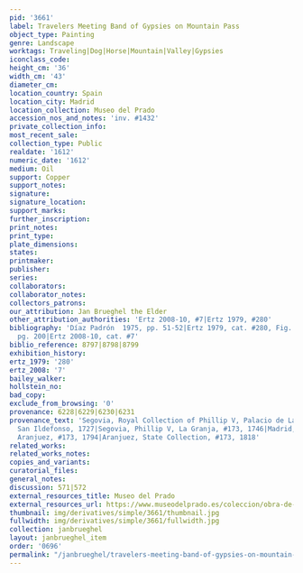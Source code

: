 ```yaml
---
pid: '3661'
label: Travelers Meeting Band of Gypsies on Mountain Pass
object_type: Painting
genre: Landscape
worktags: Traveling|Dog|Horse|Mountain|Valley|Gypsies
iconclass_code:
height_cm: '36'
width_cm: '43'
diameter_cm:
location_country: Spain
location_city: Madrid
location_collection: Museo del Prado
accession_nos_and_notes: 'inv. #1432'
private_collection_info:
most_recent_sale:
collection_type: Public
realdate: '1612'
numeric_date: '1612'
medium: Oil
support: Copper
support_notes:
signature:
signature_location:
support_marks:
further_inscription:
print_notes:
print_type:
plate_dimensions:
states:
printmaker:
publisher:
series:
collaborators:
collaborator_notes:
collectors_patrons:
our_attribution: Jan Brueghel the Elder
other_attribution_authorities: 'Ertz 2008-10, #7|Ertz 1979, #280'
bibliography: 'Díaz Padrón  1975, pp. 51-52|Ertz 1979, cat. #280, Fig. 20|Díaz Padrón  1995,
  pg. 200|Ertz 2008-10, cat. #7'
biblio_reference: 8797|8798|8799
exhibition_history:
ertz_1979: '280'
ertz_2008: '7'
bailey_walker:
hollstein_no:
bad_copy:
exclude_from_browsing: '0'
provenance: 6228|6229|6230|6231
provenance_text: 'Segovia, Royal Collection of Phillip V, Palacio de La Granja de
  San Ildefonso, 1727|Segovia, Phillip V, La Granja, #173, 1746|Madrid, Palacio de
  Aranjuez, #173, 1794|Aranjuez, State Collection, #173, 1818'
related_works:
related_works_notes:
copies_and_variants:
curatorial_files:
general_notes:
discussion: 571|572
external_resources_title: Museo del Prado
external_resources_url: https://www.museodelprado.es/coleccion/obra-de-arte/recua-y-gitanos-en-un-bosque/4a1c00f3-4a19-455b-a6e5-258815e82e2c
thumbnail: img/derivatives/simple/3661/thumbnail.jpg
fullwidth: img/derivatives/simple/3661/fullwidth.jpg
collection: janbrueghel
layout: janbrueghel_item
order: '0696'
permalink: "/janbrueghel/travelers-meeting-band-of-gypsies-on-mountain-pass"
---
```


